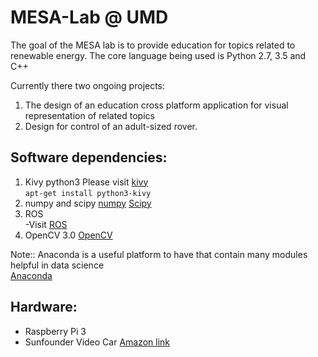 # MESA-Lab @ UMD
The goal of the MESA lab is to provide education for topics related to renewable energy.
The core language being used is Python 2.7, 3.5 and C++

Currently there two ongoing projects:
1. The design of an education cross platform application for visual representation of related topics
2. Design for control of an adult-sized rover.


## Software dependencies:
1. Kivy python3
    Please visit [kivy](kivy.org)<br>
    ` apt-get install python3-kivy `
2. numpy and scipy [numpy](numpy.org "Numpy") [Scipy](Scipy.org "Scipy")
3. ROS<br>
    -Visit [ROS](ros.org)
4. OpenCV 3.0 [OpenCV](opencv.org)

Note:: Anaconda is a useful platform to have that contain many modules helpful in data science <br>
[Anaconda](https://www.continuum.io/ "Anaconda")


## Hardware:
* Raspberry Pi 3
* Sunfounder Video Car [Amazon link](https://www.amazon.com/SunFounder-Raspberry-Robotics-Electronic-Included/dp/B014KK89BW/ref=sr_1_1?ie=UTF8&qid=1494105927&sr=8-1&keywords=sunfounder+video+car "Video Car")

